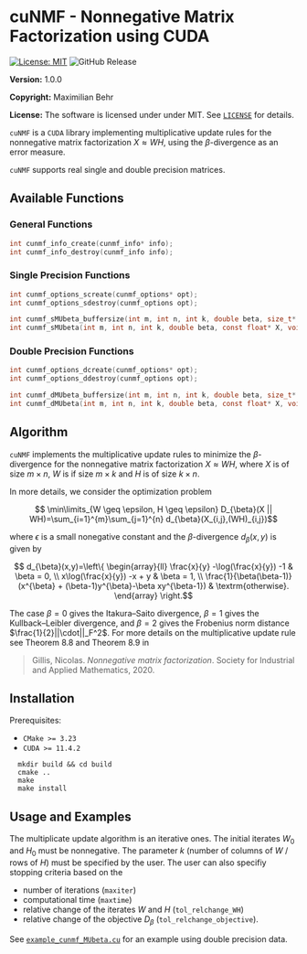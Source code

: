 # cuNMF - Nonnegative Matrix Factorization using CUDA

 [![License: MIT](https://img.shields.io/badge/License-MIT-yellow.svg)](https://opensource.org/licenses/MIT)
 ![GitHub Release](https://img.shields.io/github/v/release/maximilianbehr/cuNMF?display_name=release&style=flat)

**Version:** 1.0.0

**Copyright:** Maximilian Behr

**License:** The software is licensed under under MIT. See [`LICENSE`](LICENSE) for details.

`cuNMF` is a `CUDA` library implementing multiplicative update rules for the nonnegative matrix factorization $X\approx WH$, using the $\beta$-divergence as an error measure.

`cuNMF` supports real single and double precision matrices.

## Available Functions

### General Functions
```C
int cunmf_info_create(cunmf_info* info);
int cunmf_info_destroy(cunmf_info info);
```

### Single Precision Functions
```C
int cunmf_options_screate(cunmf_options* opt);
int cunmf_options_sdestroy(cunmf_options opt);

int cunmf_sMUbeta_buffersize(int m, int n, int k, double beta, size_t* bufferSize);
int cunmf_sMUbeta(int m, int n, int k, double beta, const float* X, void* buffer, const cunmf_options opt, float* W, float* H, cunmf_info info);
```

### Double Precision Functions
```C
int cunmf_options_dcreate(cunmf_options* opt);
int cunmf_options_ddestroy(cunmf_options opt);

int cunmf_dMUbeta_buffersize(int m, int n, int k, double beta, size_t* bufferSize);
int cunmf_dMUbeta(int m, int n, int k, double beta, const float* X, void* buffer, const cunmf_options opt, float* W, float* H, cunmf_info info);
```

## Algorithm

`cuNMF` implements the multiplicative update rules to minimize the $\beta$-divergence for the nonnegative matrix factorization $X\approx W H$, where
$X$ is of size $m\times n$, $W$ is if size $m\times k$ and $H$ is of size $k\times n$.

In more details, we consider the optimization problem

```math
   \min\limits_{W \geq \epsilon, H \geq \epsilon} D_{\beta}(X || WH)=\sum_{i=1}^{m}\sum_{j=1}^{n} d_{\beta}(X_{i,j},(WH)_{i,j})
```
where $\epsilon$ is a small nonegative constant and the $\beta$-divergence $d_{\beta}(x,y)$ is given by
```math
 d_{\beta}(x,y)=\left\{
  \begin{array}{ll}
  \frac{x}{y} -\log(\frac{x}{y}) -1                                            & \beta = 0,          \\
  x\log(\frac{x}{y}) -x + y                                                    & \beta = 1,          \\
  \frac{1}{\beta(\beta-1)}(x^{\beta} + (\beta-1)y^{\beta}-\beta xy^{\beta-1})  & \textrm{otherwise}.
 \end{array}
 \right.
```
The case $\beta=0$ gives the Itakura–Saito divergence, $\beta = 1$ gives the Kullback–Leibler divergence, and $\beta=2$ gives the Frobenius norm distance $\frac{1}{2}||\cdot||_F^2$.
For more details on the multiplicative update rule see Theorem 8.8 and Theorem 8.9 in 

> Gillis, Nicolas. _Nonnegative matrix factorization_. Society for Industrial and Applied Mathematics, 2020.


## Installation

Prerequisites:
 * `CMake >= 3.23`
 * `CUDA >= 11.4.2`

```shell
  mkdir build && cd build
  cmake ..
  make
  make install
```

## Usage and Examples

The multiplicate update algorithm is an iterative ones. The initial iterates $W_0$ and $H_0$ must be nonnegative. 
The parameter $k$ (number of columns of $W$ / rows of $H$) must be specified by the user. 
The user can also specifiy stopping criteria based on the 
 
* number of iterations (`maxiter`)
* computational time (`maxtime`)
* relative change of the iterates $W$ and $H$ (`tol_relchange_WH`)
* relative change of the objective $D_{\beta}$ (`tol_relchange_objective`).

See [`example_cunmf_MUbeta.cu`](example_cunmf_MUbeta.cu) for an example using double precision data.


